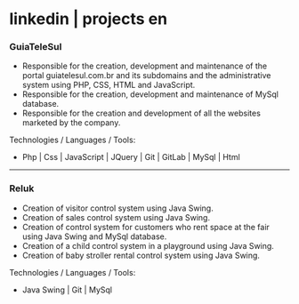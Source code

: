 # linkedin | projects en

### GuiaTeleSul

- Responsible for the creation, development and maintenance of the portal guiatelesul.com.br and its subdomains and the administrative system using PHP, CSS, HTML and JavaScript.
- Responsible for the creation, development and maintenance of MySql database.
- Responsible for the creation and development of all the websites marketed by the company.

Technologies / Languages / Tools:
- Php | Css | JavaScript | JQuery | Git | GitLab | MySql | Html

---

### Reluk

- Creation of visitor control system using Java Swing.
- Creation of sales control system using Java Swing.
- Creation of control system for customers who rent space at the fair using Java Swing and MySql database.
- Creation of a child control system in a playground using Java Swing.
- Creation of baby stroller rental control system using Java Swing.

Technologies / Languages / Tools:
- Java Swing | Git | MySql